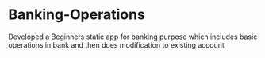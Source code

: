# Banking-Operations
Developed a Beginners static app for banking purpose which includes basic operations in bank and then does modification to existing account 
